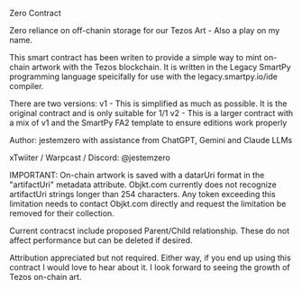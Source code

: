 Zero Contract

Zero reliance on off-chanin storage for our Tezos Art - Also a play on my name.

This smart contract has been writen to provide a simple way to mint on-chain artwork with the Tezos blockchain.
It is written in the Legacy SmartPy programming language speicifally for use with the legacy.smartpy.io/ide compiler.

There are two versions:
  v1 - This is simplified as much as possible. It is the original contract and is only suitable for 1/1
  v2 - This is a larger contract with a mix of v1 and the SmartPy FA2 template to ensure editions work properly

Author: jestemzero with assistance from ChatGPT, Gemini and Claude LLMs

xTwiiter / Warpcast / Discord: @jestemzero

IMPORTANT: On-chain artwork is saved with a datarUri format in the "artifactUri" metadata attribute.
Objkt.com currently does not recognize artifactUri strings longer than 254 characters.
Any token exceeding this limitation needs to contact Objkt.com directly and request the limitation be removed for their collection.

Current contracst include proposed Parent/Child relationship. These do not affect performance but can be deleted if desired.

Attribution appreciated but not required. Either way, if you end up using this contract I would love to hear about it.
I look forward to seeing the growth of Tezos on-chain art.
